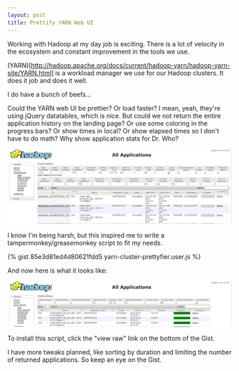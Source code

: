 ```yaml
---
layout: post
title: Prettify YARN Web UI
---
```


Working with Hadoop at my day job is exciting.  There is a lot of velocity in the ecosystem and constant improvement in the tools we use.

(YARN)[http://hadoop.apache.org/docs/current/hadoop-yarn/hadoop-yarn-site/YARN.html] is a workload manager we use for our Hadoop clusters.  It does it job and does it well.

I do have a bunch of beefs...

Could the YARN web UI be prettier?  Or load faster?  I mean, yeah, they're using jQuery datatables, which is nice.  But could we not return the entire application history on the landing page?  Or use some coloring in the progress bars?  Or show times in local?  Or show elapsed times so I don't have to do math? Why show application stats for Dr. Who?

![YARN Web UI Ugly](/images/yarn-ui-ugly.png "YARN Web UI")

I know I'm being harsh, but this inspired me to write a tampermonkey/greasemonkey script to fit my needs.

{% gist 85e3d81ed4d80621fdd5 yarn-cluster-prettyfier.user.js %}

And now here is what it looks like:

![YARN Web UI Pretty](/images/yarn-ui-pretty.png "YARN Web UI Pretty!")

To install this script, click the "view raw" link on the bottom of the Gist.

I have more tweaks planned, like sorting by duration and limiting the number of returned applications.  So keep an eye on the Gist.
